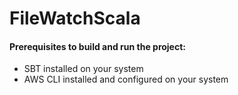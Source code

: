 # FileWatchScala

#### Prerequisites to build and run the project:
- SBT installed on your system
- AWS CLI installed and configured on your system



